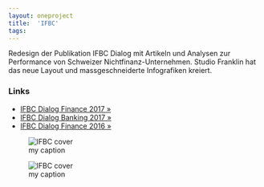 ```yaml
---
layout: oneproject
title:  'IFBC'
tags:   
---
```


Redesign der Publikation IFBC Dialog mit Artikeln und Analysen zur Performance von Schweizer Nichtfinanz-Unternehmen. Studio Franklin hat das neue Layout und massgeschneiderte Infografiken kreiert.

### Links

- [IFBC Dialog Finance 2017 &raquo;](http://www.ifbc.ch/tl_files/content/file/publikationen/Dialog/Finance/2017/IFBC_Finance_Dialog_2017.pdf)
- [IFBC Dialog Banking 2017 &raquo;](http://www.ifbc.ch/tl_files/content/file/publikationen/Dialog/Banking/2017/IFBC_Banking_Dialog_2017.pdf)
- [IFBC Dialog Finance 2016 &raquo;](http://www.ifbc.ch/tl_files/content/file/publikationen/Dialog/Finance/2016/IFBC_Finance_Dialog_2016.pdf)




<aside>

<figure>
  <img src="/assets{{ page.url }}dialog.jpg"
    srcset="/assets{{ page.url }}dialog_2x.jpg 2x"
    alt="IFBC cover">
  <figcaption>my caption</figcaption>
</figure>

<figure>
  <img src="/assets{{ page.url }}dialog.jpg"
    srcset="/assets{{ page.url }}dialog_2x.jpg 2x"
    alt="IFBC cover">
  <figcaption>my caption</figcaption>
</figure>

</aside>
